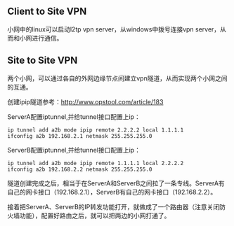 ## Client to Site VPN

小网中的linux可以启动l2tp vpn server，从windows中拨号连接vpn server，从而和小网进行通信。

## Site to Site VPN

两个小网，可以通过各自的外网边缘节点间建立vpn隧道，从而实现两个小网之间的互通。

创建ipip隧道参考：http://www.opstool.com/article/183

ServerA配置iptunnel,并给tunnel接口配置上ip：
```
ip tunnel add a2b mode ipip remote 2.2.2.2 local 1.1.1.1
ifconfig a2b 192.168.2.1 netmask 255.255.255.0
```
ServerB配置iptunnel,并给tunnel接口配置上ip：
```
ip tunnel add a2b mode ipip remote 1.1.1.1 local 2.2.2.2
ifconfig a2b 192.168.2.2 netmask 255.255.255.0
```

隧道创建完成之后，相当于在ServerA和ServerB之间拉了一条专线。ServerA有自己的网卡接口（192.168.2.1），ServerB有自己的网卡接口（192.168.2.2）。

接着把ServerA、ServerB的IP转发功能打开，就做成了一个路由器（注意关闭防火墙功能），配置好路由之后，就可以把两边的小网打通了。
